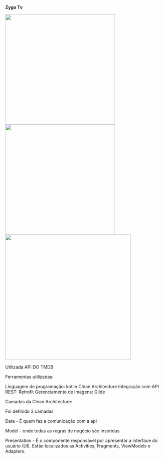 
<b>Zygo Tv </b>

<p float="left">
  <img src="https://user-images.githubusercontent.com/78871436/136734143-4729ab99-9352-4c35-9762-245106346e7b.png" width="350" />
  <img src="https://user-images.githubusercontent.com/78871436/136734054-043dd30b-ce26-40ca-b718-2fdafa10a99c.png" width="350" /> 
  <img src="https://user-images.githubusercontent.com/78871436/136733969-fb28e396-371d-4842-8713-0d6984b9dd75.png" width="400" />
</p>

Utilizada API DO TMDB

Ferramentas utilizadas:

Linguagem de programação: kotlin
Clean Architecture
Integração com API REST: Retrofit
Gerenciamento de imagens: Glide

Camadas da Clean Architecture:

Foi definido 3 camadas

Data - É quem faz a comunicação com a api

Model - onde todas as regras de negócio são inseridas

Presentation - É o componente responsável por apresentar a interface do usuário (UI). Estão localizados as Activities, Fragments, ViewModels e Adapters.
